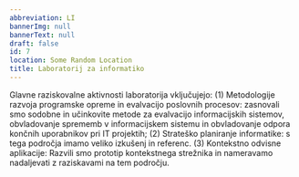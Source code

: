 ```yaml
---
abbreviation: LI
bannerImg: null
bannerText: null
draft: false
id: 7
location: Some Random Location
title: Laboratorij za informatiko
---
```


Glavne raziskovalne aktivnosti laboratorija vključujejo: (1) Metodologije razvoja programske opreme in evalvacijo poslovnih procesov: zasnovali smo sodobne in učinkovite metode za evalvacijo informacijskih sistemov, obvladovanje sprememb v informacijskem sistemu in obvladovanje odpora končnih uporabnikov pri IT projektih; (2) Strateško planiranje informatike: s tega področja imamo veliko izkušenj in referenc. (3) Kontekstno odvisne aplikacije: Razvili smo prototip kontekstnega strežnika in nameravamo nadaljevati z raziskavami na tem področju.